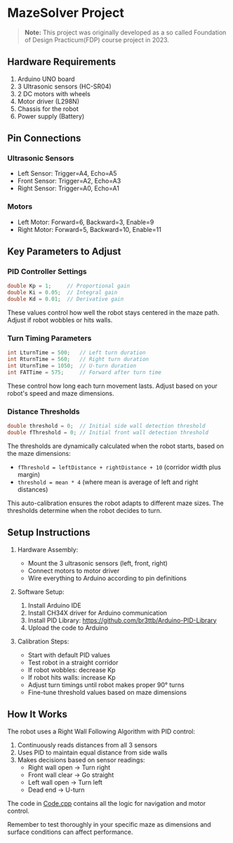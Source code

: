 # MazeSolver Project

> **Note:** This project was originally developed as a so called Foundation of Design Practicum(FDP) course project in 2023.

## Hardware Requirements

1. Arduino UNO board
2. 3 Ultrasonic sensors (HC-SR04)
3. 2 DC motors with wheels
4. Motor driver (L298N)
5. Chassis for the robot
6. Power supply (Battery)

## Pin Connections

### Ultrasonic Sensors
- Left Sensor: Trigger=A4, Echo=A5
- Front Sensor: Trigger=A2, Echo=A3 
- Right Sensor: Trigger=A0, Echo=A1

### Motors
- Left Motor: Forward=6, Backward=3, Enable=9
- Right Motor: Forward=5, Backward=10, Enable=11

## Key Parameters to Adjust

### PID Controller Settings
```cpp
double Kp = 1;     // Proportional gain
double Ki = 0.05;  // Integral gain 
double Kd = 0.01;  // Derivative gain
```
These values control how well the robot stays centered in the maze path. Adjust if robot wobbles or hits walls.

### Turn Timing Parameters
```cpp
int LturnTime = 500;   // Left turn duration
int RturnTime = 560;   // Right turn duration
int UturnTime = 1050;  // U-turn duration
int FATTime = 575;     // Forward after turn time
```
These control how long each turn movement lasts. Adjust based on your robot's speed and maze dimensions.

### Distance Thresholds
```cpp
double threshold = 0;  // Initial side wall detection threshold
double fThreshold = 0; // Initial front wall detection threshold
```
The thresholds are dynamically calculated when the robot starts, based on the maze dimensions:
- `fThreshold = leftDistance + rightDistance + 10` (corridor width plus margin)
- `threshold = mean * 4` (where mean is average of left and right distances)

This auto-calibration ensures the robot adapts to different maze sizes. The thresholds determine when the robot decides to turn.

## Setup Instructions

1. Hardware Assembly:
   - Mount the 3 ultrasonic sensors (left, front, right)
   - Connect motors to motor driver
   - Wire everything to Arduino according to pin definitions

2. Software Setup:
   1. Install Arduino IDE 
   2. Install CH34X driver for Arduino communication
   3. Install PID Library: https://github.com/br3ttb/Arduino-PID-Library
   4. Upload the code to Arduino

3. Calibration Steps:
   - Start with default PID values
   - Test robot in a straight corridor
   - If robot wobbles: decrease Kp
   - If robot hits walls: increase Kp
   - Adjust turn timings until robot makes proper 90° turns
   - Fine-tune threshold values based on maze dimensions

## How It Works

The robot uses a Right Wall Following Algorithm with PID control:
1. Continuously reads distances from all 3 sensors
2. Uses PID to maintain equal distance from side walls
3. Makes decisions based on sensor readings:
   - Right wall open -> Turn right
   - Front wall clear -> Go straight
   - Left wall open -> Turn left
   - Dead end -> U-turn

The code in [Code.cpp](d:\Documents\MazeSolver\Code.cpp) contains all the logic for navigation and motor control.

Remember to test thoroughly in your specific maze as dimensions and surface conditions can affect performance.

